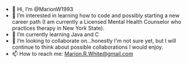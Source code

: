 - 👋 Hi, I’m @MarionW1993
- 👀 I’m interested in learning how to code and possibly starting a new career path (I am currently a Licensed Mental Health Counselor who practices therapy in New York State).
- 🌱 I’m currently learning Java and C
- 💞️ I’m looking to collaborate on...honestly I'm not sure yet, but I will continue to think about possible collaborations I would enjoy.
- 📫 How to reach me: Marion.R.White@gmail.com

<!---
MarionW1993/MarionW1993 is a ✨ special ✨ repository because its `README.md` (this file) appears on your GitHub profile.
You can click the Preview link to take a look at your changes.
--->
